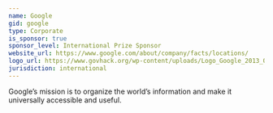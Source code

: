 ```yaml
---
name: Google
gid: google
type: Corporate
is_sponsor: true
sponsor_level: International Prize Sponsor
website_url: https://www.google.com/about/company/facts/locations/
logo_url: https://www.govhack.org/wp-content/uploads/Logo_Google_2013_Official.svg_-300x103.png
jurisdiction: international
---
```


Google’s mission is to organize the world’s information and make it universally accessible and useful.